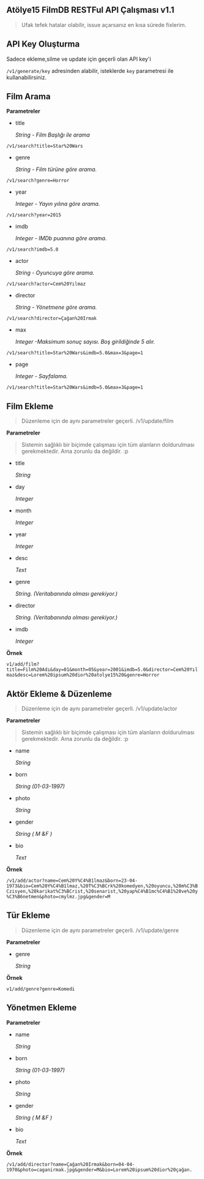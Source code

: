 ## Atölye15 FilmDB RESTFul API Çalışması v1.1 ##

> Ufak tefek hatalar olabilir, issue açarsanız en kısa sürede fixlerim. 

## API Key Oluşturma

Sadece ekleme,silme ve update için geçerli olan API key'i

`/v1/generate/key` adresinden alabilir, isteklerde `key` parametresi ile kullanabilirsiniz.


## Film Arama


**Parametreler**

 - title
 
	*String - Film Başlığı ile arama*

`/v1/search?title=Star%20Wars`

 - genre
 
	*String - Film türüne göre arama.*

`/v1/search?genre=Horror`

 - year
 
	*Integer - Yayın yılına göre arama.*

`/v1/search?year=2015`

 - imdb
 
	*Integer - IMDb puanına göre arama.*

`/v1/search?imdb=5.0`

 - actor
 
	*String - Oyuncuya göre arama.*

`/v1/search?actor=Cem%20Yılmaz`

 - director
 
	*String - Yönetmene göre arama.*

`/v1/search?director=Çağan%20Irmak`

 - max
 
	*Integer -Maksimum sonuç sayısı. Boş girildiğinde 5 alır.*

`/v1/search?title=Star%20Wars&imdb=5.0&max=3&page=1`

 - page
 
	*Integer - Sayfalama.*

`/v1/search?title=Star%20Wars&imdb=5.0&max=3&page=1`


 ## Film Ekleme
 
> Düzenleme için de aynı parametreler geçerli.
> /v1/update/film

**Parametreler**

> Sistemin sağlıklı bir biçimde çalışması için tüm alanların doldurulması gerekmektedir. Ama zorunlu da değildir. :p

 - title

	*String*
 
 - day
 
	*Integer*

 - month
 
	*Integer*

 - year
 
	*Integer*

 - desc
 
	*Text*

 - genre
 
	*String. (Veritabanında olması gerekiyor.)*

 - director
 
	*String. (Veritabanında olması gerekiyor.)*

 - imdb
 
	*Integer*

**Örnek**

`v1/add/film?title=Film%20Adı&day=01&month=05&year=2001&imdb=5.0&director=Cem%20Yılmaz&desc=Lorem%20ipsum%20dior%20atolye15%20&genre=Horror`

## Aktör Ekleme & Düzenleme

> Düzenleme için de aynı parametreler geçerli.
> /v1/update/actor

**Parametreler**

> Sistemin sağlıklı bir biçimde çalışması için tüm alanların doldurulması gerekmektedir. Ama zorunlu da değildir. :p

 - name
 
	*String*

 - born

	*String (01-03-1997)*
 
 - photo
 
	*String*

 - gender
 
	*String ( M &F )*

 - bio 
 
	*Text*
 
 **Örnek**

`/v1/add/actor?name=Cem%20Y%C4%B1lmaz&born=23-04-1973&bio=Cem%20Y%C4%B1lmaz,%20T%C3%BCrk%20komedyen,%20oyuncu,%20m%C3%BCzisyen,%20karikat%C3%BCrist,%20senarist,%20yap%C4%B1mc%C4%B1%20ve%20y%C3%B6netmen&photo=cmylmz.jpg&gender=M`

## Tür Ekleme 

> Düzenleme için de aynı parametreler geçerli.
> /v1/update/genre


**Parametreler**

 - genre
 
	*String*

**Örnek**

`v1/add/genre?genre=Komedi`

## Yönetmen Ekleme 



**Parametreler**

 - name
 
	*String*

 - born

	*String (01-03-1997)*
 
 - photo
 
	*String*

 - gender
 
	*String ( M &F )*

 - bio 
 
	*Text*
 
**Örnek**

`/v1/add/director?name=Çağan%20Irmak&born=04-04-1970&photo=caganirmak.jpg&gender=M&bio=Lorem%20ipsum%20dior%20çağan.`


